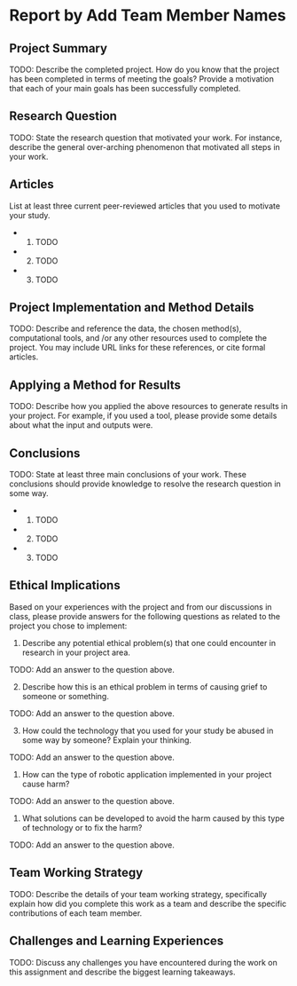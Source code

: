 # Report by Add Team Member Names

## Project Summary

TODO: Describe the completed project. How do you know that the project has been completed in terms of meeting the goals? Provide a motivation that each of your main goals has been successfully completed. 

## Research Question

TODO: State the research question that motivated your work. For instance, describe the general over-arching phenomenon that motivated all steps in your work.

## Articles

List at least three current peer-reviewed articles that you used to motivate your study.

* 1. TODO
* 2. TODO
* 3. TODO

## Project Implementation and Method Details

TODO: Describe and reference the data, the chosen method(s), computational tools, and /or any other resources used to complete the project. You may include URL links for these references, or cite formal articles.

## Applying a Method for Results

TODO: Describe how you applied the above resources to generate results in your project. For example, if you used a tool, please provide some details about what the input and outputs were.

## Conclusions
TODO: State at least three main conclusions of your work. These conclusions should provide knowledge to resolve the research question in some way. 

* 1. TODO
* 2. TODO
* 3. TODO

## Ethical Implications

Based on your experiences with the project and from our discussions in class, please provide answers for the following questions as related to the project you chose to implement:

1. Describe any potential ethical problem(s) that one could encounter in research in your project area.

TODO: Add an answer to the question above.

2. Describe how this is an ethical problem in terms of causing grief to someone or something.

TODO: Add an answer to the question above.

3. How could the technology that you used for your study be abused in some way by someone? Explain your thinking.

TODO: Add an answer to the question above.

1. How can the type of robotic application implemented in your project cause harm?

TODO: Add an answer to the question above.

1. What solutions can be developed to avoid the harm caused by this type of technology or to fix the harm?

TODO: Add an answer to the question above.

## Team Working Strategy

TODO: Describe the details of your team working strategy, specifically explain how did you complete this work as a team and describe the specific contributions of each team member.

## Challenges and Learning Experiences

TODO: Discuss any challenges you have encountered during the work on this assignment and describe the biggest learning takeaways.
